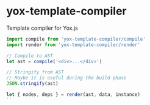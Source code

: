 # yox-template-compiler

Template compiler for Yox.js

```js
import compile from 'yox-template-compiler/compile'
import render from 'yox-template-compiler/render'

// Compile to AST
let ast = compile('<div>...</div>')

// Stringify from AST
// Maybe it is useful during the build phase
JSON.stringify(ast)

let { nodes, deps } = render(ast, data, instance)
``
